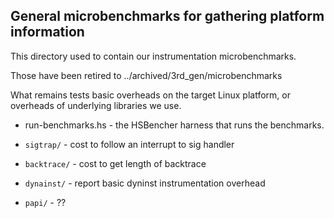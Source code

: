 
General microbenchmarks for gathering platform information
----------------------------------------------------------

This directory used to contain our instrumentation microbenchmarks.

Those have been retired to ../archived/3rd_gen/microbenchmarks

What remains tests basic overheads on the target Linux platform, or
overheads of underlying libraries we use.

 * run-benchmarks.hs - the HSBencher harness that runs the benchmarks.

 * `sigtrap/` - cost to follow an interrupt to sig handler
 * `backtrace/` - cost to get length of backtrace
 * `dynainst/` - report basic dyninst instrumentation overhead
 * `papi/` - ??
